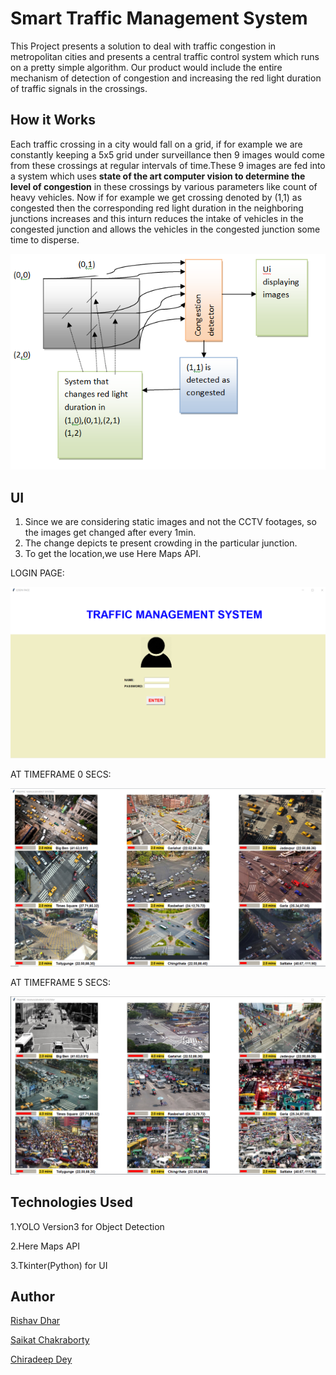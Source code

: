 # Smart Traffic Management System
This Project presents a solution to deal with traffic congestion in metropolitan cities and presents a central traffic control system which runs on a pretty simple algorithm.
Our product would include the entire mechanism of detection of congestion and increasing the red light duration of traffic signals in the crossings.

## How it Works
Each traffic crossing in a city would fall on a grid, if for example we are constantly keeping a  5x5 grid under surveillance then 9 images would come from these crossings at regular intervals of time.These 9 images are fed into a system which uses **state of the art computer vision to determine the level of congestion** in these crossings by various parameters like count of heavy vehicles. Now if for example we get crossing denoted by (1,1) as congested then the corresponding red light duration in the neighboring junctions increases and this inturn reduces the intake of vehicles in the congested junction and allows the vehicles in the congested junction some time to disperse.


   ![](read.PNG)

## UI 
1. Since we are considering static images and not the CCTV footages, so the images get changed after every 1min.
2. The change depicts te present crowding in the particular junction.
3. To get the location,we use Here Maps API.

LOGIN PAGE:
   
   ![](login.png)
   
AT TIMEFRAME 0 SECS:

   ![](time0.png)
   
AT TIMEFRAME 5 SECS:

   ![](time5.png)

## Technologies Used

1.YOLO Version3 for Object Detection

2.Here Maps API

3.Tkinter(Python) for UI

## Author
[Rishav Dhar](https://github.com/iamrishav111)

[Saikat Chakraborty](https://github.com/saikat021)

[Chiradeep Dey](https://github.com/chiradeepdey)
